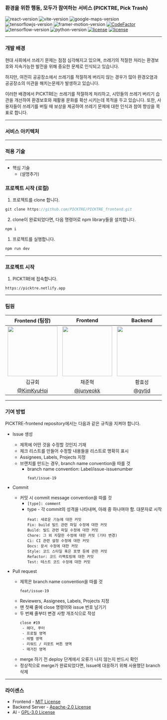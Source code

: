 ### 환경을 위한 행동, 모두가 참여하는 서비스 (PICKTRE, Pick Trash)

![react-version](https://img.shields.io/badge/react-18.2.0-61DAFB?logo=react)
![vite-version](https://img.shields.io/badge/vite-4.4.9-646CFF?logo=vite)
![google-maps-version](https://img.shields.io/badge/google-2.19.2-4285F4?logo=googlemaps)
![tensorflowjs-version](https://img.shields.io/badge/tfjs-4.10.0-FF6F00?logo=tensorflow)
![framer-motion-version](https://img.shields.io/badge/framer-10.16.1-0055FF?logo=framer)
[![CodeFactor](https://www.codefactor.io/repository/github/picktre/picktre_frontend/badge)](https://www.codefactor.io/repository/github/picktre/picktre_frontend)
![tensorflow-version](https://img.shields.io/badge/tensorflow-2.9.1-FF6F00?logo=tensorflow)
![python-version](https://img.shields.io/badge/python-3.10.9-3776AB?logo=python)
[![license](https://img.shields.io/badge/License-Apache2.0-D22128)](https://github.com/PICKTRE/PICKTRE_frontend/blob/main/LICENSE)
[![license](https://img.shields.io/badge/License-GPL-7F5AB6)](https://github.com/PICKTRE/PICKTRE_ai/blob/main/LICENSE)



---

### 개발 배경

현대 사회에서 쓰레기 문제는 점점 심각해지고 있으며, 쓰레기의 적절한 처리는 환경보호와 지속가능한 발전을 위해 중요한 문제로 인식되고 있습니다.

하지만, 여전히 공공장소에서 쓰레기를 적절하게 버리지 않는 경우가 많아 환경오염과 공공장소의 미관을 해치는문제가 발생하고 있습니다.

이러한 배경에서 PICKTRE는 쓰레기를 적절하게 처리하고, 시민들의 쓰레기 버리기 습관을 개선하여 환경보호와 재활용 문화를 확산 시키는데 목적을 두고 있습니다. 또한, 사용자들이 쓰레기를 버릴 때 보상을 제공하여 쓰레기 문제에 대한 인식과 참여 향상을 목표로 합니다.

---
### 서비스 아키텍처



---

### 적용 기술
---
- 핵심 기술
    - (설명추가)

### 프로젝트 시작 (로컬)

1. 프로젝트를 clone 합니다.

```jsx
git clone https://github.com/PICKTRE/PICKTRE_frontend.git
```

2. clone이 완료되었다면, 다음 명령어로 npm library들을 설치합니다.

```jsx
npm i
```

1. 프로젝트를 실행합니다.

```jsx
npm run dev
```

---

### 프로젝트 시작

1. PICKTRE에 접속합니다.

```
https://picktre.netlify.app
```

---
### 팀원

|                                    Frontend (팀장)                                    |                                       Frontend                                       |                                        Backend                                         |                                          AI                                           |
| :-----------------------------------------------------------------------------------: | :----------------------------------------------------------------------------------: | :------------------------------------------------------------------------------------: | :-----------------------------------------------------------------------------------: |
| <img width="160px" src="https://avatars.githubusercontent.com/u/48755156?s=96&v=4" /> | <img width="160px" src="https://avatars.githubusercontent.com/u/18231524?s=96&v=4"/> | <img width="160px" src="https://avatars.githubusercontent.com/u/101933437?s=96&v=4" /> | <img width="160px" src="https://avatars.githubusercontent.com/u/81071956?s=96&v=4" /> |
|                                        김규회                                         |                                        채준혁                                        |                                         황효성                                         |                                        백보성                                         |
|                      [@KimKyuHoi](https://github.com/KimKyuHoi)                       |                       [@junyeokk](https://github.com/junyeokk)                       |                           [@gytjd](https://github.com/gytjd)                           |                    [@Bosung-Baek](https://github.com/Bosung-Baek)                     |

---

### 기여 방법

PICKTRE-frontend repository에서는 다음과 같은 규칙을 지켜야 합니다.

- Issue 생성

  - 제목에 어떤 것을 수정할 것인지 기재
  - 체크 리스트를 만들어 수정할 내용들을 리스트로 명확히 표시
  - Assignees, Labels, Projects 지정
  - 브랜치를 만드는 경우, branch name convention을 따를 것
    - branch name convention: Label/issue-issuenumber
      ```
      feat/issue-19
      ```
- Commit

  - 커밋 시 commit message convention을 따를 것
    - `[type]: comment`
    - type - 각 commit의 성격을 나타내며, 아래 중 하나여야 함. 대문자로 시작
      ```
      Feat: 새로운 기능에 대한 커밋
      Fix: build 빌드 관련 파일 수정에 대한 커밋
      Build: 빌드 관련 파일 수정에 대한 커밋
      Chore: 그 외 자잘한 수정에 대한 커밋 (기타 변경)
      Ci: CI 관련 설정 수정에 대한 커밋
      Docs: 문서 수정에 대한 커밋
      Style: 코드 스타일 혹은 포맷 등에 관한 커밋
      Refactor: 코드 리팩토링에 대한 커밋
      Test: 테스트 코드 수정에 대한 커밋
      ```

- Pull request
  - 제목은 branch name convention을 따를 것
    ```
    feat/issue-19
    ```
  - Reviewers, Assignees, Labels, Projects 지정
  - 맨 첫째 줄에 close 명령어와 issue 번호 남기기
  - 두 번째 줄부터 변경 사항 개조식으로 작성
    ```
    close #19
     - 헤더, 푸터
     - 프로필 영역
     - 레벨 영역
     - 리워드 / 리포트 버튼 영역
     - 매거진 영역
    ```
  - merge 하기 전 deploy 단계에서 오류가 나지 않는지 반드시 확인
  - 정상적으로 merge가 완료되었다면, Issue에 대응하기 위해 사용했던 branch 삭제

---

### 라이센스

- Frontend - [MIT License](https://github.com/PICKTRE/PICKTRE_frontend/blob/main/LICENSE)
- Backend Server - [Apache-2.0 License](https://github.com/PICKTRE/PICKTRE_backend/blob/main/LICENSE)
- AI - [GPL-3.0 License](https://github.com/PICKTRE/PICKTRE_ai/blob/main/LICENSE)
